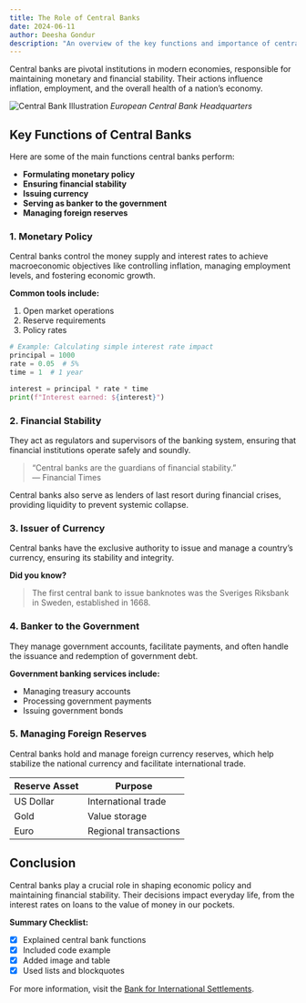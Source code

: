 ```yaml
---
title: The Role of Central Banks
date: 2024-06-11
author: Deesha Gondur
description: "An overview of the key functions and importance of central banks in modern economies."
---
```

Central banks are pivotal institutions in modern economies, responsible for maintaining monetary and financial stability. Their actions influence inflation, employment, and the overall health of a nation’s economy.

![Central Bank Illustration](https://cdn.pixabay.com/photo/2018/08/04/11/30/draw-3583548_1280.png)
*European Central Bank Headquarters*

## Key Functions of Central Banks

Here are some of the main functions central banks perform:

- **Formulating monetary policy**
- **Ensuring financial stability**
- **Issuing currency**
- **Serving as banker to the government**
- **Managing foreign reserves**

### 1. Monetary Policy

Central banks control the money supply and interest rates to achieve macroeconomic objectives like controlling inflation, managing employment levels, and fostering economic growth.

**Common tools include:**
1. Open market operations
2. Reserve requirements
3. Policy rates

```python
# Example: Calculating simple interest rate impact
principal = 1000
rate = 0.05  # 5%
time = 1  # 1 year

interest = principal * rate * time
print(f"Interest earned: ${interest}")
```

### 2. Financial Stability

They act as regulators and supervisors of the banking system, ensuring that financial institutions operate safely and soundly.

> “Central banks are the guardians of financial stability.”  
> — Financial Times

Central banks also serve as lenders of last resort during financial crises, providing liquidity to prevent systemic collapse.

### 3. Issuer of Currency

Central banks have the exclusive authority to issue and manage a country’s currency, ensuring its stability and integrity.

**Did you know?**
> The first central bank to issue banknotes was the Sveriges Riksbank in Sweden, established in 1668.

### 4. Banker to the Government

They manage government accounts, facilitate payments, and often handle the issuance and redemption of government debt.

**Government banking services include:**
- Managing treasury accounts
- Processing government payments
- Issuing government bonds

### 5. Managing Foreign Reserves

Central banks hold and manage foreign currency reserves, which help stabilize the national currency and facilitate international trade.

| Reserve Asset      | Purpose                    |
|--------------------|---------------------------|
| US Dollar          | International trade        |
| Gold               | Value storage              |
| Euro               | Regional transactions      |

## Conclusion

Central banks play a crucial role in shaping economic policy and maintaining financial stability. Their decisions impact everyday life, from the interest rates on loans to the value of money in our pockets.

**Summary Checklist:**
- [x] Explained central bank functions
- [x] Included code example
- [x] Added image and table
- [x] Used lists and blockquotes

For more information, visit the [Bank for International Settlements](https://www.bis.org/).